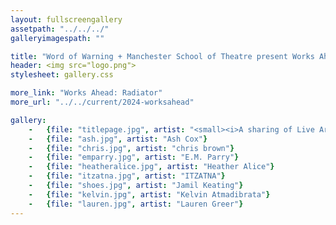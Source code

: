 ```yaml
---
layout: fullscreengallery
assetpath: "../../../"
galleryimagespath: ""

title: "Word of Warning + Manchester School of Theatre present Works Ahead: Radiator, 24|5|2024"
header: <img src="logo.png">
stylesheet: gallery.css

more_link: "Works Ahead: Radiator"
more_url: "../../current/2024-worksahead"

gallery:
    -   {file: "titlepage.jpg", artist: "<small><i>A sharing of Live Art at MMU Grosvenor East, Fri 24 May 2024</i></small>"}
    -   {file: "ash.jpg", artist: "Ash Cox"}
    -   {file: "chris.jpg", artist: "chris brown"}
    -   {file: "emparry.jpg", artist: "E.M. Parry"}
    -   {file: "heatheralice.jpg", artist: "Heather Alice"}
    -   {file: "itzatna.jpg", artist: "ITZATNA"}
    -   {file: "shoes.jpg", artist: "Jamil Keating"}
    -   {file: "kelvin.jpg", artist: "Kelvin Atmadibrata"}
    -   {file: "lauren.jpg", artist: "Lauren Greer"}
---
```

